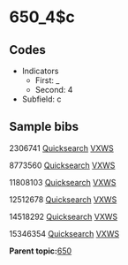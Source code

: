 # 650\_4$c

## Codes

-   Indicators
    -   First: \_
    -   Second: 4
-   Subfield: c

## Sample bibs

2306741 [Quicksearch](https://search.library.yale.edu/catalog/2306741) [VXWS](http://prodorbis.library.yale.edu:7014/vxws/GetHoldingsService?bibId=2306741)

8773560 [Quicksearch](https://search.library.yale.edu/catalog/8773560) [VXWS](http://prodorbis.library.yale.edu:7014/vxws/GetHoldingsService?bibId=8773560)

11808103 [Quicksearch](https://search.library.yale.edu/catalog/11808103) [VXWS](http://prodorbis.library.yale.edu:7014/vxws/GetHoldingsService?bibId=11808103)

12512678 [Quicksearch](https://search.library.yale.edu/catalog/12512678) [VXWS](http://prodorbis.library.yale.edu:7014/vxws/GetHoldingsService?bibId=12512678)

14518292 [Quicksearch](https://search.library.yale.edu/catalog/14518292) [VXWS](http://prodorbis.library.yale.edu:7014/vxws/GetHoldingsService?bibId=14518292)

15346354 [Quicksearch](https://search.library.yale.edu/catalog/15346354) [VXWS](http://prodorbis.library.yale.edu:7014/vxws/GetHoldingsService?bibId=15346354)

**Parent topic:**[650](../../tags/650/650.md)

